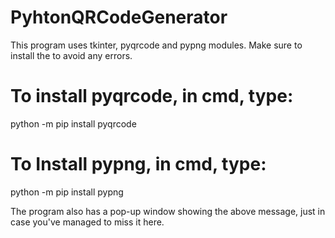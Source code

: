 # PyhtonQRCodeGenerator
This program uses tkinter, pyqrcode and pypng modules.
Make sure to install the to avoid any errors.

# To install pyqrcode, in cmd, type:
python -m pip install pyqrcode

# To Install pypng, in cmd, type:
python -m pip install pypng

The program also has a pop-up window showing the above message, just in case you've managed to miss it here.

